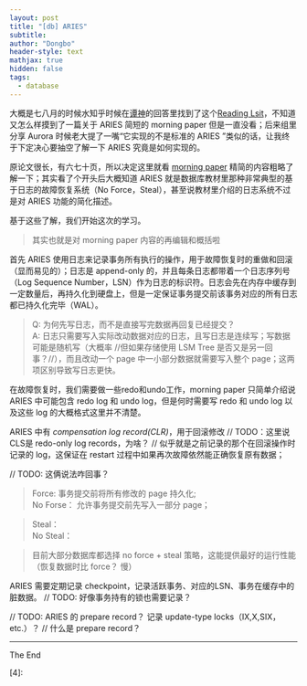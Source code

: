 ```yaml
---
layout: post
title: "[db] ARIES"
subtitle: 
author: "Dongbo"
header-style: text
mathjax: true
hidden: false
tags:
  - database
---
```


大概是七八月的时候水知乎时候在[谭神][1]的回答里找到了这个[Reading Lsit][2]，不知道又怎么样摸到了一篇关于 ARIES 简短的 morning paper 但是一直没看；后来组里分享 Aurora 时候老大提了一嘴“它实现的不是标准的 ARIES ”类似的话，让我终于下定决心要抽空了解一下 ARIES 究竟是如何实现的。

原论文很长，有六七十页，所以决定这里就看 [morning paper][3] 精简的内容粗略了解一下；其实看了个开头后大概知道 ARIES 就是数据库教材里那种非常典型的基于日志的故障恢复系统（No Force，Steal），甚至说教材里介绍的日志系统不过是对 ARIES 功能的简化描述。

基于这些了解，我们开始这次的学习。

> 其实也就是对 morning paper 内容的再编辑和概括啦

首先 ARIES 使用日志来记录事务所有执行的操作，用于故障恢复时的重做和回滚（显而易见的）；日志是 append-only 的，并且每条日志都带着一个日志序列号（Log Sequence Number，LSN）作为日志的标识符。日志会先在内存中缓存到一定数量后，再持久化到硬盘上，但是一定保证事务提交前该事务对应的所有日志都已持久化完毕（WAL）。

> Q: 为何先写日志，而不是直接写完数据再回复已经提交？  
A: 日志只需要写入实际改动数据对应的日志，且写日志是连续写；写数据可能是随机写（大概率 //但如果存储使用 LSM Tree 是否又是另一回事？//），而且改动一个 page 中一小部分数据就需要写入整个 page；这两项区别导致写日志更快。

在故障恢复时，我们需要做一些redo和undo工作，morning paper 只简单介绍说 ARIES 中可能包含 redo log 和 undo log，但是何时需要写 redo 和 undo log 以及这些 log 的大概格式这里并不清楚。

ARIES 中有 *compensation log record(CLR)*，用于回滚修改 
// TODO：这里说CLS是 redo-only log records，为啥？ 
// 似乎就是之前记录的那个在回滚操作时记录的 log，这保证在 restart 过程中如果再次故障依然能正确恢复原有数据；

// TODO: 这俩说法咋回事？
> Force: 事务提交前将所有修改的 page 持久化;  
No Forse： 允许事务提交前先写入一部分 page；

> Steal：  
No Steal：

> 目前大部分数据库都选择 no force + steal 策略，这能提供最好的运行性能（恢复数据时比 force？ 慢）

ARIES 需要定期记录 checkpoint，记录活跃事务、对应的LSN、事务在缓存中的脏数据。
// TODO: 好像事务持有的锁也需要记录？

// TODO:  ARIES 的 prepare record？ 记录 update-type locks（IX,X,SIX， etc.）？ 
// 什么是 prepare record？


-----------------

The End

[1]: https://www.zhihu.com/people/tan-xin-yu-22/answers
[2]: https://github.com/heidihoward/distributed-consensus-reading-list
[3]: https://blog.acolyer.org/2016/01/08/aries/
[4]: